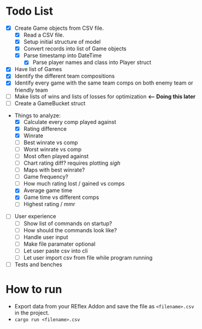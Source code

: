 # Todo List
- [x] Create Game objects from CSV file.
    - [x] Read a CSV file.
    - [x] Setup initial structure of model
    - [x] Convert records into list of Game objects
    - [x] Parse timestamp into DateTime 
        - [x] Parse player names and class into Player struct
- [x] Have list of Games
- [x] Identify the different team compositions
- [x] Identify every game with the same team comps on both enemy team or friendly team
- [ ] Make lists of wins and lists of losses for optimization **<-- Doing this later**
- [ ] Create a GameBucket struct
- Things to analyze:
    - [x] Calculate every comp played against
    - [x] Rating difference
    - [x] Winrate
    - [ ] Best winrate vs comp
    - [ ] Worst winrate vs comp
    - [ ] Most often played against
    - [ ] Chart rating diff? requires plotting *sigh*
    - [ ] Maps with best winrate?
    - [ ] Game frequency?
    - [ ] How much rating lost / gained vs comps
    - [x] Average game time
    - [x] Game time vs different comps
    - [ ] Highest rating / mmr
- [ ] User experience
    - [ ] Show list of commands on startup?
    - [ ] How should the commands look like?
    - [ ] Handle user input
    - [ ] Make file paramater optional
    - [ ] Let user paste csv into cli
    - [ ] Let user import csv from file while program running
- [ ] Tests and benches

# How to run
- Export data from your REflex Addon and save the file as `<filename>.csv` in the project.
- `cargo run <filename>.csv`
